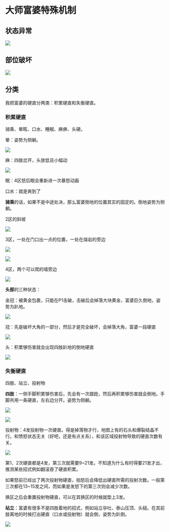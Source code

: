 # 大师富婆特殊机制

## 状态异常

![](./assets/状态异常.png)

## 部位破坏

![](./assets/部位破坏.png)

## 分类

我把富婆的硬直分两类：积累硬直和失衡硬直。

### 积累硬直

骑乘、晕眩、口水、睡眠、麻痹、头硬。

晕：姿势为侧躺。

![](./assets/晕.gif)

麻：四肢岔开，头放低且小幅动

![](./assets/麻.gif)

眠：4区怒后眠会重新进一次暴怒动画

口水：就是爽到了

**骑乘**的话，如果不是中途处决，那么富婆倒地的位置其实的固定的。倒地姿势为侧躺。

2区的斜坡

![](./assets/骑1.png)

3区，一处在门口出一点的位置，一处在熔岩的旁边

![](./assets/骑21.png)

![](./assets/骑22.png)

4区，两个可以爬的墙旁边

![](./assets/骑3.png)



**头部**的三种状态：

金冠：被黄金包裹，只能在P1击破，击破后会掉落大块黄金，富婆巨久倒地，姿势为趴地。

![](./assets/黄金.png)

冠：先是破坏大角的一部分，然后才是完全破坏，会掉落大角，富婆一段硬直

![](./assets/破角.gif)

头：积累够伤害就会出现四肢趴地的倒地硬直

![](./assets/头倒.gif)

### 失衡硬直

四肢、站立、投射物

**四肢**：一侧手脚积累够伤害后，先会有一次踉跄，然后再积累够伤害就会倒地。手脚共用一条硬直，左右边分开。姿势为侧躺。

![](./assets/肢硬直.gif)

![](./assets/肢倒地.gif)

投射物：4发投射物一次硬直。得是掉落物才行，地图上有的石头和爆裂结晶不行。和愤怒状态无关（好吧，还是有点关系），和该区域投射物导致的硬直次数有关。

![](./assets/投射硬直.gif)

第1、2次硬直都是4发，第三次就需要9~21发。不知道为什么有时得要21发才出，推测某些招式例如翻滚吞了硬直积累。

如果怒前已经出了两次投射物硬直，拍怒后会降低出硬直所需的投射次数。一般第三次都在13~15发之间，而如果是发怒下的第三次则会减少次数。

换区之后会重置投射物硬直，可以在其换区的时候就垫上3发。

**站立**：富婆有很多不是四肢着地的招式，例如站立孕吐、泰山压顶、头槌。在其前肢离地的时候打出硬直（口水或投射物）就会倒，姿势为趴倒。

![](./assets/投射倒地.gif)
